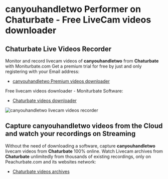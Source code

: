 # canyouhandletwo Performer on Chaturbate - Free LiveCam videos downloader

## Chaturbate Live Videos Recorder

Monitor and record livecam videos of **canyouhandletwo** from **Chaturbate** with Moniturbate.com
Get a premium trial for free by just and only registering with your Email address:
* [canyouhandletwo Premium videos downloader](https://moniturbate.com/request-demo-licence-key.html)

Free livecam videos downloader - Moniturbate Software:
* [Chaturbate videos downloader](https://moniturbate.com/moniturbate-download-software.html)

![canyouhandletwo livecam videos recorder](https://peachurnet.com/templates/moniturbate-software.png)


## Capture canyouhandletwo videos from the Cloud and watch your recordings on Streaming

Without the need of downloading a software, capture **canyouhandletwo** livecam videos from **Chaturbate** 100% online.
Watch Livecam archives from **Chaturbate** unlimitedly from thousands of existing recordings, only on Peachurbate.com and its websites network:
* [Chaturbate videos archives](https://peachurnet.com/)